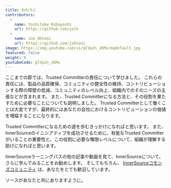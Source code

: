 ```yaml
---
title: おわりに
contributors:
  - 
    name: Yoshitake Kobayashi
    url: https://github.com/ystk
  - 
    name: Jun Ohtani
    url: https://github.com/johtani
image: https://img.youtube.com/vi/qlVpZn_2KMs/mqdefault.jpg
featured: false
weight: 8
youtubeCode: qlVpZn_2KMs
---
```


<div class="paragraph">
<p>ここまでの節では、Trusted Committerの責任について学びました。
これらの責任には、製品の品質確保、コミュニティの健全性の維持、コントリビューションする際の障壁の低減、コミュニティのレベル向上、組織内でのそのニーズの主張などが含まれます。
また、Trusted Committerになる方法と、その役割を果たすために必要なことについても説明しました。
Trusted Committerとして働くことは大変ですが、最終的にはあなたの会社におけるコントリビューションの価値を増幅することになります。</p>
</div>
<div class="paragraph">
<p>Trusted Committerになるための道を歩むきっかけになればと思います。
また、InnerSourceのイニシアティブを成功させるために、有能なTrusted Committerがいることの重要性と、この役割に必要な権限レベルについて、組織が理解する助けになればと思います。</p>
</div>
<div class="paragraph">
<p>InnerSourceラーニングパスの他の記事や動画を見て、InnerSourceについて、さらに学んでみることをお勧めします。
そしてもちろん、 <a href="http://www.innersourcecommons.org/">InnerSourceコモンズコミュニティ</a> は、あなたをとても歓迎しています。</p>
</div>
<div class="paragraph">
<p>ソースがあなたと共にありますように。</p>
</div>
<!--- This file autogenerated from https://github.com/InnerSourceCommons/InnerSourceLearningPath/blob/main/scripts -->